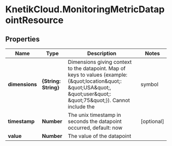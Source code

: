 # KnetikCloud.MonitoringMetricDatapointResource

## Properties
Name | Type | Description | Notes
------------ | ------------- | ------------- | -------------
**dimensions** | **{String: String}** | Dimensions giving context to the datapoint. Map of keys to values (example: {\&quot;location\&quot;: \&quot;USA\&quot;, \&quot;user\&quot;: \&quot;75\&quot;}). Cannot include the | symbol | [optional] 
**timestamp** | **Number** | The unix timestamp in seconds the datapoint occurred, default: now | [optional] 
**value** | **Number** | The value of the datapoint | 


